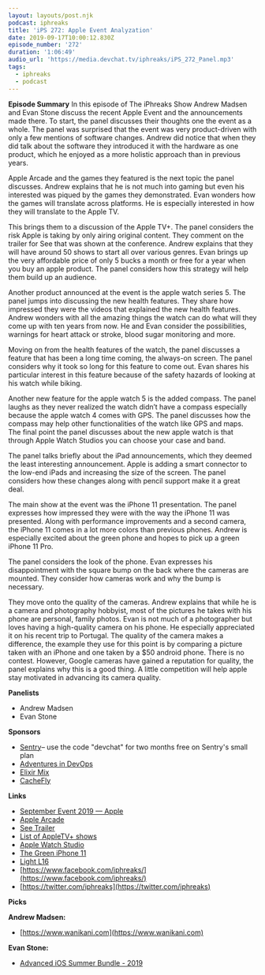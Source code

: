 ```yaml
---
layout: layouts/post.njk
podcast: iphreaks
title: 'iPS 272: Apple Event Analyzation'
date: 2019-09-17T10:00:12.830Z
episode_number: '272'
duration: '1:06:49'
audio_url: 'https://media.devchat.tv/iphreaks/iPS_272_Panel.mp3'
tags:
  - iphreaks
  - podcast
---
```

**Episode Summary**
In this episode of The iPhreaks Show Andrew Madsen and Evan Stone discuss the recent Apple Event and the announcements made there. To start, the panel discusses their thoughts one the event as a whole. The panel was surprised that the event was very product-driven with only a few mentions of software changes. Andrew did notice that when they did talk about the software they introduced it with the hardware as one product, which he enjoyed as a more holistic approach than in previous years. 

Apple Arcade and the games they featured is the next topic the panel discusses. Andrew explains that he is not much into gaming but even his interested was piqued by the games they demonstrated. Evan wonders how the games will translate across platforms. He is especially interested in how they will translate to the Apple TV. 

This brings them to a discussion of the Apple TV+. The panel considers the risk Apple is taking by only airing original content. They comment on the trailer for See that was shown at the conference. Andrew explains that they will have around 50 shows to start all over various genres. Evan brings up the very affordable price of only 5 bucks a month or free for a year when you buy an apple product. The panel considers how this strategy will help them build up an audience. 

Another product announced at the event is the apple watch series 5. The panel jumps into discussing the new health features. They share how impressed they were the videos that explained the new health features. Andrew wonders with all the amazing things the watch can do what will they come up with ten years from now. He and Evan consider the possibilities, warnings for heart attack or stroke, blood sugar monitoring and more. 

Moving on from the health features of the watch, the panel discusses a feature that has been a long time coming, the always-on screen. The panel considers why it took so long for this feature to come out. Evan shares his particular interest in this feature because of the safety hazards of looking at his watch while biking. 

Another new feature for the apple watch 5 is the added compass. The panel laughs as they never realized the watch didn’t have a compass especially because the apple watch 4 comes with GPS. The panel discusses how the compass may help other functionalities of the watch like GPS and maps. The final point the panel discusses about the new apple watch is that through Apple Watch Studios you can choose your case and band. 

The panel talks briefly about the iPad announcements, which they deemed the least interesting announcement. Apple is adding a smart connector to the low-end iPads and increasing the size of the screen. The panel considers how these changes along with pencil support make it a great deal. 

The main show at the event was the iPhone 11 presentation. The panel expresses how impressed they were with the way the iPhone 11 was presented. Along with performance improvements and a second camera, the iPhone 11 comes in a lot more colors than previous phones. Andrew is especially excited about the green phone and hopes to pick up a green iPhone 11 Pro. 

The panel considers the look of the phone. Evan expresses his disappointment with the square bump on the back where the cameras are mounted. They consider how cameras work and why the bump is necessary. 

They move onto the quality of the cameras. Andrew explains that while he is a camera and photography hobbyist, most of the pictures he takes with his phone are personal, family photos. Evan is not much of a photographer but loves having a high-quality camera on his phone. He especially appreciated it on his recent trip to Portugal. The quality of the camera makes a difference, the example they use for this point is by comparing a picture taken with an iPhone and one taken by a $50 android phone. There is no contest. However, Google cameras have gained a reputation for quality, the panel explains why this is a good thing. A little competition will help apple stay motivated in advancing its camera quality. 

**Panelists**

- Andrew Madsen
- Evan Stone

**Sponsors**

- [Sentry](http://sentry.io/)– use the code "devchat" for two months free on Sentry's small plan
- [Adventures in DevOps](https://devchat.tv/adventures-in-devops/)
- [Elixir Mix](https://devchat.tv/elixir-mix/)
- [CacheFly](https://www.cachefly.com/)

**Links**

- [September Event 2019 — Apple](https://www.youtube.com/watch?v=-rAeqN-Q7x4)
- [Apple Arcade](https://www.apple.com/apple-arcade/?&amp;cid=arc-310-c-2065939588-ag-76557977016-ad-381807446329-k-kwd-348912302150&amp;gclid=CjwKCAjw5fzrBRASEiwAD2OSVwbjpdP6XdKvlSa08PxRgWa9n79ZmReTueV4PkUKgN0stuyDUr-tSBoCpnkQAvD_BwE)
- [See Trailer](https://www.youtube.com/watch?v=7Rg0y7NT1gU)
- [List of AppleTV+ shows](https://www.macworld.com/article/3245534/list-of-apple-tv-plus-shows-and-series-news-actors-trailers-release-dates.html)
- [Apple Watch Studio](https://www.apple.com/shop/studio?afid=p238%7CsbA13ny2F-dc_mtid_20925qtb42335_pcrid_381793516488&amp;cid=wwa-us-kwgo-watch-slid---apple+watch+studio-e)
- [The Green iPhone 11](https://www.google.com/search?q=apple+11+phone+green&amp;rlz=1C1LENP_enUS720US720&amp;sxsrf=ACYBGNQVV9-T3B3pOYT4PAKBicy4GSckZA:1568692049331&amp;source=lnms&amp;tbm=isch&amp;sa=X&amp;ved=0ahUKEwjz3_Ki-dbkAhUCNKwKHeH1Co4Q_AUIEigB&amp;biw=1366&amp;bih=625#imgrc=cezowSXvWrrneM:)
- [Light L16](https://www.theverge.com/circuitbreaker/2018/4/10/17218758/light-l16-review-camera-photos)
- [https://www.facebook.com/iphreaks/](https://www.facebook.com/iphreaks/)
- [https://twitter.com/iphreaks](https://twitter.com/iphreaks)

**Picks**

**Andrew Madsen:**

- [https://www.wanikani.com](https://www.wanikani.com)

**Evan Stone:**

- [Advanced iOS Summer Bundle - 2019](https://store.raywenderlich.com/products/advanced-ios-summer-bundle-2019)
